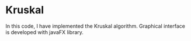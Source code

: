 # Kruskal

In this code, I have implemented the Kruskal algorithm.
Graphical interface is developed with javaFX library.
